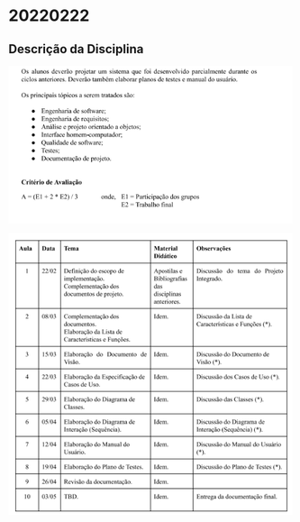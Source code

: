 # 20220222

## Descrição da Disciplina

![Untitled](./resources/Untitled.png)

![Untitled](./resources/Untitled%201.png)